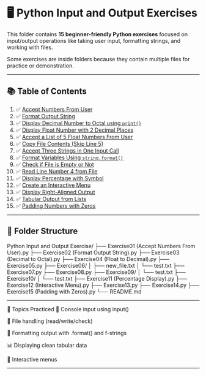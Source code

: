 # 🖥️ Python Input and Output Exercises

This folder contains **15 beginner-friendly Python exercises** focused on input/output operations like taking user input, formatting strings, and working with files.

Some exercises are inside folders because they contain multiple files for practice or demonstration.

---

## 📚 Table of Contents

1. ✅ [Accept Numbers From User](./Exercise01%20%28Accept%20Numbers%20From%20User%29.py)  
2. ✅ [Format Output String](./Exercise02%20%28Format%20Output%20String%29.py)  
3. ✅ [Display Decimal Number to Octal using `print()`](./Exercise03%20%28Decimal%20to%20Octal%29.py)  
4. ✅ [Display Float Number with 2 Decimal Places](./Exercise04%20%28Float%20to%20Decimal%29.py)  
5. ✅ [Accept a List of 5 Float Numbers From User](./Exercise05.py)  
6. ✅ [Copy File Contents (Skip Line 5)](./Exercise06/)  
7. ✅ [Accept Three Strings in One Input Call](./Exercise07.py)  
8. ✅ [Format Variables Using `string.format()`](./Exercise08.py)  
9. ✅ [Check if File is Empty or Not](./Exercise09/)  
10. ✅ [Read Line Number 4 from File](./Exercise10/)  
11. ✅ [Display Percentage with Symbol](./Exercise11%20%28Percentage%20Display%29.py)  
12. ✅ [Create an Interactive Menu](./Exercise12%20%28Interactive%20Menu%29.py)  
13. ✅ [Display Right-Aligned Output](./Exercise13.py)  
14. ✅ [Tabular Output from Lists](./Exercise14.py)  
15. ✅ [Padding Numbers with Zeros](./Exercise15%20%28Padding%20with%20Zeros%29.py)

---

## 📂 Folder Structure
Python Input and Output Exercise/
├── Exercise01 (Accept Numbers From User).py
├── Exercise02 (Format Output String).py
├── Exercise03 (Decimal to Octal).py
├── Exercise04 (Float to Decimal).py
├── Exercise05.py
├── Exercise06/
│ ├── new_file.txt
│ └── test.txt
├── Exercise07.py
├── Exercise08.py
├── Exercise09/
│ └── test.txt
├── Exercise10/
│ └── test.txt
├── Exercise11 (Percentage Display).py
├── Exercise12 (Interactive Menu).py
├── Exercise13.py
├── Exercise14.py
├── Exercise15 (Padding with Zeros).py
└── README.md

---

🧠 Topics Practiced
🧾 Console input using input()

📄 File handling (read/write/check)

🧮 Formatting output with .format() and f-strings

📊 Displaying clean tabular data

🎯 Interactive menus

---

